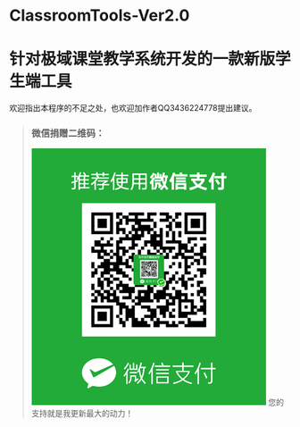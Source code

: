 # ClassroomTools-Ver2.0
# 针对极域课堂教学系统开发的一款新版学生端工具
  欢迎指出本程序的不足之处，也欢迎加作者QQ3436224778提出建议。
   >### 微信捐赠二维码：
   >![image](https://github.com/Cawin2233/ClassroomTools-Ver2.0/blob/master/%E8%87%AA%E8%BF%B0%E5%9B%BE%E7%89%87/%E5%BE%AE%E4%BF%A1%E6%94%AF%E4%BB%98%E4%BA%8C%E7%BB%B4%E7%A0%81.png)
  您的支持就是我更新最大的动力！
  

